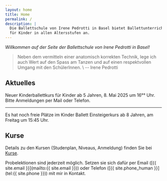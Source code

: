 ```yaml
---
layout: home
title: Home
permalink: /
description: |
  Die Ballettschule von Irene Pedrotti in Basel bietet Ballettunterricht
  für Kinder in allen Altersstufen an.
---
```


_Willkommen auf der Seite der Ballettschule von Irene Pedrotti in Basel!_

> Neben dem vermitteln einer anatomisch korrekten Technik, lege ich auch Wert auf den Spass am Tanzen und auf einen respektvollen Umgang mit den SchülerInnen. \\
> -- Irene Pedrotti

<!-- TODO: Rundes Bild -->

## Aktuelles

Neuer Kinderballettkurs für Kinder ab 5 Jahren, 8. Mai 2025 um 16°° Uhr. 
Bitte Anmeldungen per Mail oder Telefon.

---

Es hat noch freie Plätze im Kinder Ballett Einsteigerkurs ab 8 Jahren, am Freitag um 15:45 Uhr.

## Kurse

Details zu den Kursen (Studenplan, Niveaus, Anmeldung) finden Sie bei [Kurse](/kurse/).

Probelektionen sind jederzeit möglich. Setzen sie sich dafür per Email ([{{ site.email }}](mailto:{{ site.email }})) oder Telefon ([{{ site.phone_human }}](tel:{{ site.phone }})) mit mir in Kontakt.
